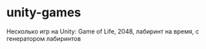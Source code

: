 # unity-games
Несколько игр на Unity: Game of Life, 2048, лабиринт на время, с генератором лабиринтов
